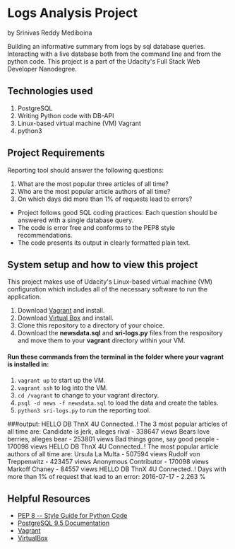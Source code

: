 # Logs Analysis Project
by Srinivas Reddy Mediboina

Building an informative summary from logs by sql database queries. Interacting with a live database both from the command line and from the python code. This project is a part of the Udacity's Full Stack Web Developer Nanodegree.

## Technologies used
1. PostgreSQL
2. Writing Python code with DB-API
3. Linux-based virtual machine (VM) Vagrant
4. python3

## Project Requirements
Reporting tool should answer the following questions:
1. What are the most popular three articles of all time?
2. Who are the most popular article authors of all time?
3. On which days did more than 1% of requests lead to errors?

* Project follows good SQL coding practices: Each question should be answered with a single database query.  
* The code is error free and conforms to the PEP8 style recommendations.
* The code presents its output in clearly formatted plain text.

## System setup and how to view this project
This project makes use of Udacity's Linux-based virtual machine (VM) configuration which includes all of the necessary software to run the application.
1. Download [Vagrant](https://www.vagrantup.com/) and install.
2. Download [Virtual Box](https://www.virtualbox.org/) and install. 
3. Clone this repository to a directory of your choice.
4. Download the **newsdata.sql**  and **sri-logs.py** files from the respository and move them to your **vagrant** directory within your VM.

#### Run these commands from the terminal in the folder where your vagrant is installed in: 
1. ```vagrant up``` to start up the VM.
2. ```vagrant ssh``` to log into the VM.
3. ```cd /vagrant``` to change to your vagrant directory.
4. ```psql -d news -f newsdata.sql``` to load the data and create the tables.
5. ```python3 sri-logs.py``` to run the reporting tool.


###output:
HELLO DB ThnX 4U Connected..!
The 3 most popular articles of all time are:
        Candidate is jerk, alleges rival - 338647 views
        Bears love berries, alleges bear - 253801 views
        Bad things gone, say good people - 170098 views
HELLO DB ThnX 4U Connected..!
The most popular article authors of all time are:
        Ursula La Multa - 507594 views
        Rudolf von Treppenwitz - 423457 views
        Anonymous Contributor - 170098 views
        Markoff Chaney - 84557 views
HELLO DB ThnX 4U Connected..!
Days with more than 1% of request that lead to an error:
        2016-07-17 - 2.263 %



## Helpful Resources
* [PEP 8 -- Style Guide for Python Code](https://www.python.org/dev/peps/pep-0008/)
* [PostgreSQL 9.5 Documentation](https://www.postgresql.org/docs/9.5/static/index.html)
* [Vagrant](https://www.vagrantup.com/downloads)
* [VirtualBox](https://www.virtualbox.org/wiki/Downloads)
